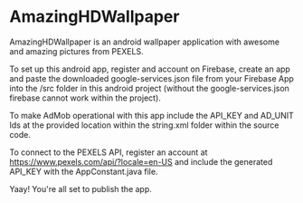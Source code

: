 # AmazingHDWallpaper
AmazingHDWallpaper is an android wallpaper application with awesome and amazing pictures from PEXELS.

To set up this android app, register and account on Firebase, create an app and paste the downloaded google-services.json file from your Firebase App into the /src folder in this android project (without the google-services.json firebase cannot work within the project). 

To make AdMob operational with this app include the API_KEY and AD_UNIT Ids at the provided location within the string.xml folder within the source code.

To connect to the PEXELS API, register an account at https://www.pexels.com/api/?locale=en-US and include the generated API_KEY with the AppConstant.java file.

Yaay! You're all set to publish the app.
